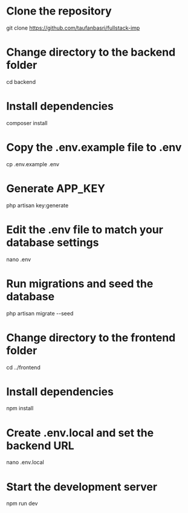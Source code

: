# Clone the repository

git clone https://github.com/taufanbasri/fullstack-imp

# Change directory to the backend folder

cd backend

# Install dependencies

composer install

# Copy the .env.example file to .env

cp .env.example .env

# Generate APP_KEY

php artisan key:generate

# Edit the .env file to match your database settings

nano .env

# Run migrations and seed the database

php artisan migrate --seed

# Change directory to the frontend folder

cd ../frontend

# Install dependencies

npm install

# Create .env.local and set the backend URL

nano .env.local

# Start the development server

npm run dev
